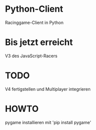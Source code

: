 # Python-Client
Racinggame-Client in Python

# Bis jetzt erreicht
V3 des JavaScript-Racers

# TODO
V4 fertigstellen und Multiplayer integrieren

# HOWTO
pygame installieren mit 'pip install pygame'
